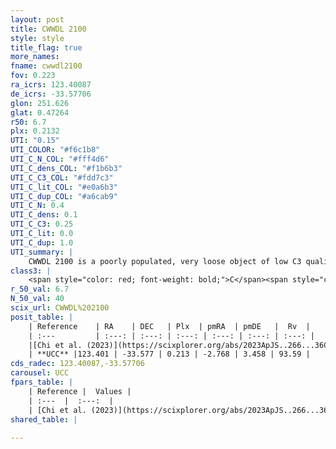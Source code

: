 ```yaml
---
layout: post
title: CWWDL 2100
style: style
title_flag: true
more_names: 
fname: cwwdl2100
fov: 0.223
ra_icrs: 123.40087
de_icrs: -33.57706
glon: 251.626
glat: 0.47264
r50: 6.7
plx: 0.2132
UTI: "0.15"
UTI_COLOR: "#f6c1b8"
UTI_C_N_COL: "#fff4d6"
UTI_C_dens_COL: "#f1b6b3"
UTI_C_C3_COL: "#fdd7c3"
UTI_C_lit_COL: "#e0a6b3"
UTI_C_dup_COL: "#a6cab9"
UTI_C_N: 0.4
UTI_C_dens: 0.1
UTI_C_C3: 0.25
UTI_C_lit: 0.0
UTI_C_dup: 1.0
UTI_summary: |
    CWWDL 2100 is a poorly populated, very loose object of low C3 quality. It was recently reported in the literature.
class3: |
    <span style="color: red; font-weight: bold;">C</span><span style="color: red; font-weight: bold;">C</span>
r_50_val: 6.7
N_50_val: 40
scix_url: CWWDL%202100
posit_table: |
    | Reference    | RA    | DEC   | Plx  | pmRA  | pmDE   |  Rv  |
    | :---         | :---: | :---: | :---: | :---: | :---: | :---: |
    |[Chi et al. (2023)](https://scixplorer.org/abs/2023ApJS..266...36C) | 123.392 | -33.55 | 0.228 | -2.765 | 3.486 | 86.146 |
    | **UCC** |123.401 | -33.577 | 0.213 | -2.768 | 3.458 | 93.59 | 
cds_radec: 123.40087,-33.57706
carousel: UCC
fpars_table: |
    | Reference |  Values |
    | :---  |  :---:  |
    | [Chi et al. (2023)](https://scixplorer.org/abs/2023ApJS..266...36C) | `logAge=7.52, Z=0.35` |
shared_table: |
    
---
```

